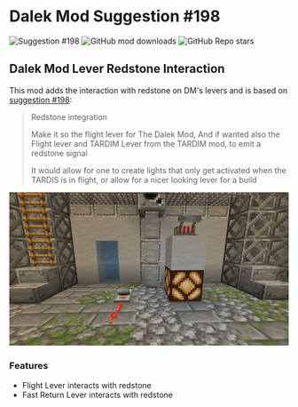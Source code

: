 # Dalek Mod Suggestion #198

![Suggestion #198](https://img.shields.io/badge/suggestion-198-blue)
![GitHub mod downloads](https://img.shields.io/github/downloads/bug1312/dm_suggestion_mods/v1.0.0%2B198/total?label=downloads)
![GitHub Repo stars](https://img.shields.io/github/stars/bug1312/dm_suggestion_mods)

## Dalek Mod Lever Redstone Interaction

This mod adds the interaction with redstone on DM's levers and is based on [suggestion #198](https://discord.com/channels/217396856550981633/273107511400464384/937843803686068275):
> Redstone integration
>
> Make it so the flight lever for The Dalek Mod, And if wanted also the Flight lever and TARDIM Lever from the TARDIM mod, to emit a redstone signal
>
> It would allow for one to create lights that only get activated when the TARDIS is in flight, or allow for a nicer looking lever for a build

![Levers activating redstone](.images/levers.png)

### Features

- Flight Lever interacts with redstone
- Fast Return Lever interacts with redstone